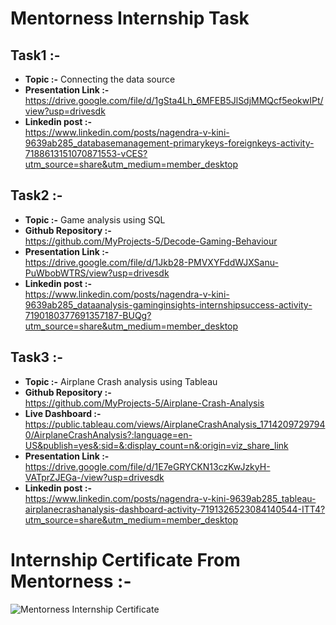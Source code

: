 # Mentorness Internship Task

## Task1 :-                                                                                                                             
* **Topic :-**      Connecting the data source                                                                                                                         
* **Presentation Link :-**                                                                                                                                                 
  https://drive.google.com/file/d/1gSta4Lh_6MFEB5JlSdjMMQcf5eokwIPt/view?usp=drivesdk                                                                                                    
* **Linkedin post :-**                                                                                                                                                                            
  https://www.linkedin.com/posts/nagendra-v-kini-9639ab285_databasemanagement-primarykeys-foreignkeys-activity-7188613151070871553-vCES?utm_source=share&utm_medium=member_desktop

## Task2 :-
* **Topic :-**      Game analysis using SQL
* **Github Repository :-**                                                                                                                                                                 
  https://github.com/MyProjects-5/Decode-Gaming-Behaviour                                                                                                                                                            
* **Presentation Link :-**                                                                                                        
  https://drive.google.com/file/d/1Jkb28-PMVXYFddWJXSanu-PuWbobWTRS/view?usp=drivesdk                                                                                
* **Linkedin post :-**                                                                 
  https://www.linkedin.com/posts/nagendra-v-kini-9639ab285_dataanalysis-gaminginsights-internshipsuccess-activity-7190180377691357187-BUQg?utm_source=share&utm_medium=member_desktop                                                                                                                
## Task3 :-
* **Topic :-**      Airplane Crash analysis using Tableau                                                                   
* **Github Repository :-**                                                                                                                                                                         
  https://github.com/MyProjects-5/Airplane-Crash-Analysis
* **Live Dashboard :-**
  https://public.tableau.com/views/AirplaneCrashAnalysis_17142097297940/AirplaneCrashAnalysis?:language=en-US&publish=yes&:sid=&:display_count=n&:origin=viz_share_link
* **Presentation Link :-**                                                                                                                                                                                 
  https://drive.google.com/file/d/1E7eGRYCKN13czKwJzkyH-VATprZJEGa-/view?usp=drivesdk                                                                                              
* **Linkedin post :-**                                                                                                                
  https://www.linkedin.com/posts/nagendra-v-kini-9639ab285_tableau-airplanecrashanalysis-dashboard-activity-7191326523084140544-ITT4?utm_source=share&utm_medium=member_desktop                                    

# Internship Certificate From Mentorness :-
![Mentorness Internship Certificate](https://github.com/MyProjects-5/Mentorness-Internship-Tasks/assets/140932670/e065538d-4d21-4e40-be9e-1f864c5a9cfb)
